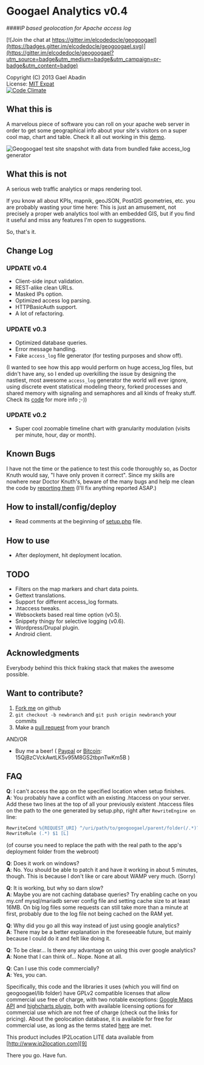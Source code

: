 Googael Analytics v0.4
======================
####*IP based geolocation for Apache access log*

[![Join the chat at https://gitter.im/elcodedocle/geogoogael](https://badges.gitter.im/elcodedocle/geogoogael.svg)](https://gitter.im/elcodedocle/geogoogael?utm_source=badge&utm_medium=badge&utm_campaign=pr-badge&utm_content=badge)

 Copyright (C) 2013 Gael Abadin<br/>
 License: [MIT Expat][1]<br />
 [![Code Climate](https://codeclimate.com/github/elcodedocle/geogoogael.png)](https://codeclimate.com/github/elcodedocle/geogoogael)

## What this is

A marvelous piece of software you can roll on your apache web server in order to get some geographical info about your site's visitors on a super cool map, chart and table.  Check it all out working in this [demo][2].

![Geogoogael test site snapshot with data from bundled fake access_log generator](http://i.imgur.com/1XTHzX9.png "This is how geogoogael's test site looks like. Data is fake on this site! (generated by geoogogael's fake access_log generator. Check it out!)")

## What this is not

A serious web traffic analytics or maps rendering tool.

If you know all about KPIs, mapnik, geoJSON, PostGIS geometries, etc. you are probably wasting your time here: This is just an amusement, not precisely a proper web analytics tool with an embedded GIS, but if you find it useful and miss any features I'm open to suggestions.

So, that's it.

## Change Log

### UPDATE v0.4 

* Client-side input validation. 
* REST-alike clean URLs. 
* Masked IPs option. 
* Optimized access log parsing. 
* HTTPBasicAuth support. 
* A lot of refactoring.

### UPDATE v0.3 

* Optimized database queries.
* Error message handling.
* Fake `access_log` file generator (for testing purposes and show off).

(I wanted to see how this app would perform on huge access_log files, but didn't have any, so I ended up overkilling the issue by designing the nastiest, most awesome `access_log` generator the world will ever ignore, using discrete event statistical modeling theory, forked processes and shared memory with signaling and semaphores and all kinds of freaky stuff. Check its [code](https://github.com/elcodedocle/geogoogael/blob/master/geogoogael/test/apache_fake_access_log_generator.php) for more info ;-))

### UPDATE v0.2 

* Super cool zoomable timeline chart with granularity modulation (visits per minute, hour, day or month).

## Known Bugs

I have not the time or the patience to test this code thoroughly so, as Doctor Knuth would say, "I have only proven it correct". Since my skills are nowhere near Doctor Knuth's, beware of the many bugs and help me clean the code by [reporting them][2] (I'll fix anything reported ASAP.) 

## How to install/config/deploy

* Read comments at the beginning of [setup.php](https://github.com/elcodedocle/geogoogael/blob/master/geogoogael/setup/setup.php) file.

## How to use

* After deployment, hit deployment location.

## TODO

* Filters on the map markers and chart data points. 
* Gettext translations. 
* Support for different access_log formats. 
* .htaccess tweaks. 
* Websockets based real time option (v0.5).
* Snippety thingy for selective logging (v0.6).
* Wordpress/Drupal plugin. 
* Android client.

 
## Acknowledgments

Everybody behind this thick fraking stack that makes the awesome possible.

## Want to contribute?

1. [Fork me][3] on github 
2. `git checkout -b newbranch` and `git push origin newbranch` your commits
3. Make a [pull request](https://github.com/elcodedocle/geogoogael/compare/) from your branch

AND/OR

* Buy me a beer! ( [Paypal][4] or [Bitcoin][5]: 15QjBzCVckAwtLK5v95M8GS2tbpnTwKm5B )

## FAQ

**Q**: I can't access the app on the specified location when setup finishes.<br/>
**A**: You probably have a conflict with an existing .htaccess on your server. Add these two lines at the top of all your previously existent .htaccess files on the path to the one generated by setup.php, right after `RewriteEngine on` line:
```apache
RewriteCond %{REQUEST_URI} ^/uri/path/to/geogoogael/parent/folder(/.*)?$
RewriteRule (.*) $1 [L]
```
(of course you need to replace the path with the real path to the app's deployment folder from the webroot)

**Q**: Does it work on windows?<br/>
**A**: No. You should be able to patch it and have it working in about 5 minutes, though. This is because I don't like or care about WAMP very much. (Sorry)

**Q**: It is working, but why so darn slow?<br/> 
**A**: Maybe you are not caching database queries? Try enabling cache on you my.cnf mysql/mariadb server config file and setting cache size to at least 16MB. On big log files some requests can still take more than a minute at first, probably due to the log file not being cached on the RAM yet.

**Q**: Why did you go all this way instead of just using google analytics?<br/>
**A**: There may be a better explanation in the foreseeable future, but mainly because I could do it and felt like doing it.

**Q**: To be clear... Is there any advantage on using this over google analytics?<br/>
**A**: None that I can think of... Nope. None at all.

**Q**: Can I use this code commercially?<br/>
**A**: Yes, you can. 

Specifically, this code and the libraries it uses (which you will find on geogoogael/lib folder) have GPLv2 compatible licenses that allow commercial use free of charge, with two notable exceptions: [Google Maps API][6] and [highcharts plugin][7], both with available licensing options for commercial use which are not free of charge (check out the links for pricing). About the geolocation database, it is available for free for commercial use, as long as the terms stated [here][8] are met. 

This product includes IP2Location LITE data available from [http://www.ip2location.com][9]

There you go. Have fun.


[1]: https://github.com/elcodedocle/geogoogael/blob/master/LICENSE
[2]: http://tester:retset@geovolutions.com/geogoogael/test
[3]: https://github.com/elcodedocle/geogoogael/fork
[4]: http://goo.gl/zCDmg5
[5]: bitcoin:15QjBzCVckAwtLK5v95M8GS2tbpnTwKm5B
[6]: http://goo.gl/XC8UjG
[7]: http://goo.gl/dq0bwj
[8]: http://lite.ip2location.com/terms-of-use
[9]: http://www.ip2location.com
